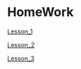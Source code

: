# HomeWork

[Lesson_1](https://kuzinda.github.io/card/)

[Lesson_2](https://kuzinda.github.io/landing_page/)

[Lesson_3](https://github.com/kuzinda/kuzinda.github.io//Ul%20kit/)



